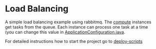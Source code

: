 # Load Balancing

A simple load balancing example using rabbitmq.
The [compute](compute) instances get tasks from the queue.
Each instance can process one task at a time (you can change this value in [ApplicationConfiguration.java](compute/src/main/java/ojles/loadbalancing/compute/config/ApplicationConfiguration.java#L43).

For detailed instructions how to start the project go to [deploy-scripts](deploy-scripts)
